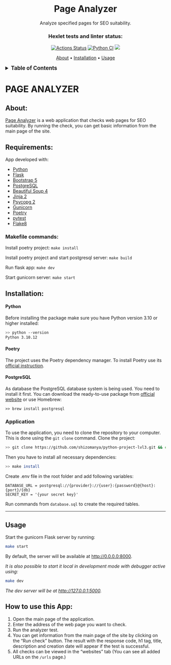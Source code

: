 <div align="center">
<h1>Page Analyzer</h1>

<p>
Analyze specified pages for SEO suitability.
</p>

### Hexlet tests and linter status:
[![Actions Status](https://github.com/shizomanya/python-project-83/actions/workflows/hexlet-check.yml/badge.svg)](https://github.com/shizomanya/python-project-83/actions)
[![Python CI](https://github.com/shizomanya/python-project-lvl3/actions/workflows/ci.yml/badge.svg)](https://github.com/shizomanya/python-project-lvl3/actions/workflows/ci.yml)
<a href="https://codeclimate.com/github/shizomanya/python-project-lvl3/maintainability"><img src="https://api.codeclimate.com/v1/badges/fc423b38c73510c221a2/maintainability" /></a>

<p>
<a href="#about">About</a> •
<a href="#installation">Installation</a> •
<a href="#usage">Usage</a> 
</p>
</div>

<details><summary style="font-size:larger;"><b>Table of Contents</b></summary>

* [About](#about)
  * [Requirements](#requirements)
  * [Makefile Commands](#makefile-commands)
* [Installation](#installation)
  * [Application](#application)
* [Usage](#usage)

</details>

# PAGE ANALYZER
## About:
[Page Analyzer](https://python-project-lvl3-morl.onrender.com) is a web application that checks web pages for SEO suitability. By running the check, you can get basic information from the main page of the site.

## Requirements:
App developed with:
* [Python](https://www.python.org/)
* [Flask](https://flask.palletsprojects.com/en/2.2.x/)
* [Bootstrap 5](https://getbootstrap.com/)
* [PostgreSQL](https://www.postgresql.org/)
* [Beautiful Soup 4](https://www.crummy.com/software/BeautifulSoup/)
* [Jinja 2](https://palletsprojects.com/p/jinja/)
* [Psycopg 2](https://www.psycopg.org/)
* [Gunicorn](https://gunicorn.org/)
* [Poetry](https://python-poetry.org/)
* [pytest](https://docs.pytest.org/en/7.2.x/)
* [Flake8](https://flake8.pycqa.org/en/latest/)

### Makefile commands:
Install poetry project: ```make install```

Install poetry project and start postgresql server: ```make build```

Run flask app: ```make dev```

Start gunicorn server: ```make start```

## Installation:

#### Python

Before installing the package make sure you have Python version 3.10 or higher installed:

```bash
>> python --version
Python 3.10.12
```

#### Poetry

The project uses the Poetry dependency manager. To install Poetry use its [official instruction](https://python-poetry.org/docs/#installation).

#### PostgreSQL

As database the PostgreSQL database system is being used. You need to install it first. You can download the ready-to-use package from [official website](https://www.postgresql.org/download/) or use Homebrew:
```shell
>> brew install postgresql
```
### Application

To use the application, you need to clone the repository to your computer. This is done using the `git clone` command. Clone the project:

```bash
>> git clone https://github.com/shizomanya/python-project-lvl3.git && cd python-project-lvl3
```

Then you have to install all necessary dependencies:

```bash
>> make install
```

Create .env file in the root folder and add following variables:
```
DATABASE_URL = postgresql://{provider}://{user}:{password}@{host}:{port}/{db}
SECRET_KEY = '{your secret key}'
```
Run commands from `database.sql` to create the required tables.

---
## Usage

Start the gunicorn Flask server by running:
```bash
make start
```
By default, the server will be available at http://0.0.0.0:8000. 

_It is also possible to start it local in development mode with debugger active using:_
```bash
make dev
```
_The dev server will be at http://127.0.0.1:5000._

## How to use this App:
1. Open the main page of the application.
2. Enter the address of the web page you want to check.
3. Run the analyzer test.
4. You can get information from the main page of the site by clicking on the “Run check” button. The result with the response code, h1 tag, title, description and creation date will appear if the test is successful.
5. All checks can be viewed in the “websites” tab (You can see all added URLs on the `/urls` page.)

